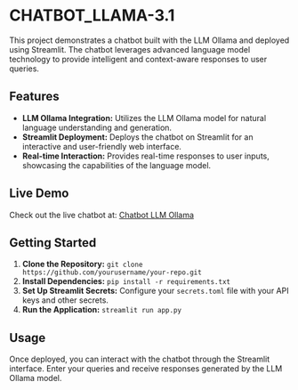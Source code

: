 # CHATBOT_LLAMA-3.1

<p>This project demonstrates a chatbot built with the LLM Ollama and deployed using Streamlit. The chatbot leverages advanced language model technology to provide intelligent and context-aware responses to user queries.</p>

<h2>Features</h2>
<ul>
  <li><strong>LLM Ollama Integration:</strong> Utilizes the LLM Ollama model for natural language understanding and generation.</li>
  <li><strong>Streamlit Deployment:</strong> Deploys the chatbot on Streamlit for an interactive and user-friendly web interface.</li>
  <li><strong>Real-time Interaction:</strong> Provides real-time responses to user inputs, showcasing the capabilities of the language model.</li>
</ul>

<h2>Live Demo</h2>
<p>Check out the live chatbot at: <a href="https://chatbotllama-31-4upnnypc6xwvz9abhw7jdf.streamlit.app/" target="_blank">Chatbot LLM Ollama</a></p>


<h2>Getting Started</h2>
<ol>
  <li><strong>Clone the Repository:</strong> <code>git clone https://github.com/yourusername/your-repo.git</code></li>
  <li><strong>Install Dependencies:</strong> <code>pip install -r requirements.txt</code></li>
  <li><strong>Set Up Streamlit Secrets:</strong> Configure your <code>secrets.toml</code> file with your API keys and other secrets.</li>
  <li><strong>Run the Application:</strong> <code>streamlit run app.py</code></li>
</ol>

<h2>Usage</h2>
<p>Once deployed, you can interact with the chatbot through the Streamlit interface. Enter your queries and receive responses generated by the LLM Ollama model.</p>


